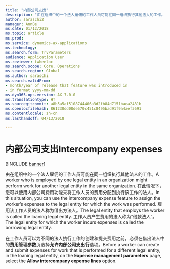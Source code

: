 ```yaml
---
title: "内部公司支出"
description: "由在组织中的一个法人雇佣的工作人员可能在同一组织执行其他法人的工作。 在此情况下，您可以使用内部公司费用功能来将工作人员的费用分配到执行该工作的法人。"
author: saraschi2
manager: AnnBe
ms.date: 01/12/2018
ms.topic: article
ms.prod: 
ms.service: dynamics-ax-applications
ms.technology: 
ms.search.form: TrvParameters
audience: Application User
ms.reviewer: twheeloc
ms.search.scope: Core, Operations
ms.search.region: Global
ms.author: saraschi
ms.search.validFrom:
- month/year of release that feature was introduced in
- in format yyyy-mm-dd
ms.dyn365.ops.version: AX 7.0.0
ms.translationtype: HT
ms.sourcegitcommit: a8b5a5af5108744406a3d2fb84d7151baea2481b
ms.openlocfilehash: 861230dd08de570c451c8495bad91f9a4aef3691
ms.contentlocale: zh-cn
ms.lasthandoff: 04/13/2018

---
```


# <a name="intercompany-expenses"></a><span data-ttu-id="b19e2-104">内部公司支出</span><span class="sxs-lookup"><span data-stu-id="b19e2-104">Intercompany expenses</span></span>

[!INCLUDE [banner](../includes/banner.md)]

<span data-ttu-id="b19e2-105">由在组织中的一个法人雇佣的工作人员可能在同一组织执行其他法人的工作。</span><span class="sxs-lookup"><span data-stu-id="b19e2-105">A worker who is employed by one legal entity in an organization might perform work for another legal entity in the same organization.</span></span> <span data-ttu-id="b19e2-106">在此情况下，您可以使用内部公司费用功能来将工作人员的费用分配到执行该工作的法人。</span><span class="sxs-lookup"><span data-stu-id="b19e2-106">In this situation, you can use the intercompany expense feature to assign the worker’s expenses to the legal entity for which the work was performed.</span></span> <span data-ttu-id="b19e2-107">雇用该工作人员的法人称为借出方法人。</span><span class="sxs-lookup"><span data-stu-id="b19e2-107">The legal entity that employs the worker is called the loaning legal entity.</span></span> <span data-ttu-id="b19e2-108">工作人员产生费用的法人称为“借款法人”。</span><span class="sxs-lookup"><span data-stu-id="b19e2-108">The legal entity for which the worker incurs expenses is called the borrowing legal entity.</span></span> 

<span data-ttu-id="b19e2-109">在工作人员可以为不同的法人执行工作的创建和提交费用之前，必须在借出法人中的**费用管理参数**页选择**允许内部公司支出行**选项。</span><span class="sxs-lookup"><span data-stu-id="b19e2-109">Before a worker can create and submit expenses for work that is performed for a different legal entity, in the loaning legal entity, on the **Expense management parameters** page, select the **Allow intercompany expense lines** option.</span></span> 

